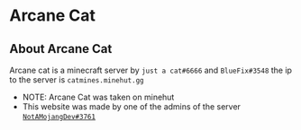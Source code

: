 # Arcane Cat
## About Arcane Cat
Arcane cat is a minecraft server by `just a cat#6666` and `BlueFix#3548`
the ip to the server is `catmines.minehut.gg`
- NOTE: Arcane Cat was taken on minehut
- This website was made by one of the admins of the server [`NotAMojangDev#3761`](https://notamojangdev.github.io/MySite/index.html)
